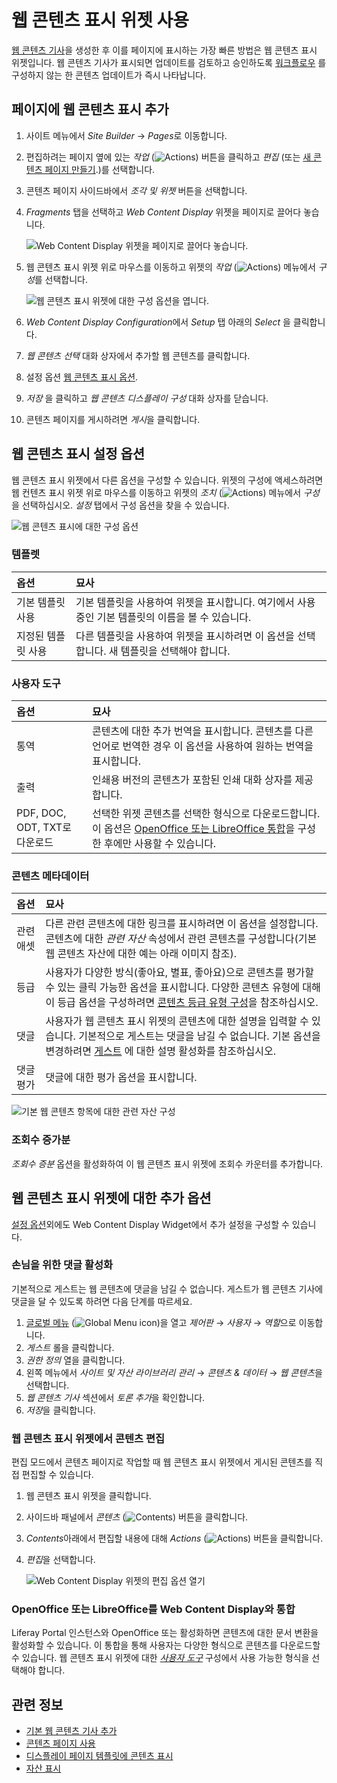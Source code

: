 # 웹 콘텐츠 표시 위젯 사용

[웹 콘텐츠 기사](../../../content-authoring-and-management/web-content/web-content-articles/adding-a-basic-web-content-article.md)을 생성한 후 이를 페이지에 표시하는 가장 빠른 방법은 웹 콘텐츠 표시 위젯입니다. 웹 콘텐츠 기사가 표시되면 업데이트를 검토하고 승인하도록 [워크플로우](../../../process-automation/workflow/introduction-to-workflow.md) 를 구성하지 않는 한 콘텐츠 업데이트가 즉시 나타납니다.

## 페이지에 웹 콘텐츠 표시 추가

1. 사이트 메뉴에서 *Site Builder* &rarr; *Pages*로 이동합니다.
1. 편집하려는 페이지 옆에 있는 *작업* (![Actions](../../../images/icon-actions.png)) 버튼을 클릭하고 *편집* (또는 [새 콘텐츠 페이지 만들기](../../creating-pages/adding-pages/adding-a-page-to-a-site.md).)를 선택합니다.
1. 콘텐츠 페이지 사이드바에서 *조각 및 위젯* 버튼을 선택합니다.
1. *Fragments* 탭을 선택하고 *Web Content Display* 위젯을 페이지로 끌어다 놓습니다.

    ![Web Content Display 위젯을 페이지로 끌어다 놓습니다.](./using-the-web-content-display-widget/images/04.png)

1. 웹 콘텐츠 표시 위젯 위로 마우스를 이동하고 위젯의 *작업* (![Actions](../../../images/icon-widget-options.png)) 메뉴에서 *구성*를 선택합니다.

    ![웹 콘텐츠 표시 위젯에 대한 구성 옵션을 엽니다.](./using-the-web-content-display-widget/images/05.gif)

1. *Web Content Display Configuration*에서 *Setup* 탭 아래의 *Select* 을 클릭합니다.
1. *웹 콘텐츠 선택* 대화 상자에서 추가할 웹 콘텐츠를 클릭합니다.
1. 설정 옵션 [웹 콘텐츠 표시 옵션](#web-content-display-setup-options).
1. *저장* 을 클릭하고 *웹 콘텐츠 디스플레이 구성* 대화 상자를 닫습니다.
1. 콘텐츠 페이지를 게시하려면 *게시*을 클릭합니다.

## 웹 콘텐츠 표시 설정 옵션

웹 콘텐츠 표시 위젯에서 다른 옵션을 구성할 수 있습니다. 위젯의 구성에 액세스하려면 웹 컨텐츠 표시 위젯 위로 마우스를 이동하고 위젯의 *조치* (![Actions](../../../images/icon-widget-options.png)) 메뉴에서 *구성*을 선택하십시오. *설정* 탭에서 구성 옵션을 찾을 수 있습니다.

![웹 콘텐츠 표시에 대한 구성 옵션](./using-the-web-content-display-widget/images/07.png)

### 템플렛

| 옵션         | 묘사                                                       |
|:---------- |:-------------------------------------------------------- |
| 기본 템플릿 사용  | 기본 템플릿을 사용하여 위젯을 표시합니다. 여기에서 사용 중인 기본 템플릿의 이름을 볼 수 있습니다. |
| 지정된 템플릿 사용 | 다른 템플릿을 사용하여 위젯을 표시하려면 이 옵션을 선택합니다. 새 템플릿을 선택해야 합니다.     |

### 사용자 도구

| 옵션                       | 묘사                                                                                                                                                             |
|:------------------------ |:-------------------------------------------------------------------------------------------------------------------------------------------------------------- |
| 통역                       | 콘텐츠에 대한 추가 번역을 표시합니다. 콘텐츠를 다른 언어로 번역한 경우 이 옵션을 사용하여 원하는 번역을 표시합니다.                                                                                             |
| 출력                       | 인쇄용 버전의 콘텐츠가 포함된 인쇄 대화 상자를 제공합니다.                                                                                                                              |
| PDF, DOC, ODT, TXT로 다운로드 | 선택한 위젯 콘텐츠를 선택한 형식으로 다운로드합니다. 이 옵션은 [OpenOffice 또는 LibreOffice 통합](#integrating-open-office-or-libre-office-with-the-web-content-display)을 구성한 후에만 사용할 수 있습니다. |

### 콘텐츠 메타데이터

| 옵션    | 묘사                                                                                                                                                                                                                     |
|:----- |:---------------------------------------------------------------------------------------------------------------------------------------------------------------------------------------------------------------------- |
| 관련 애셋 | 다른 관련 콘텐츠에 대한 링크를 표시하려면 이 옵션을 설정합니다. 콘텐츠에 대한 *관련 자산* 속성에서 관련 콘텐츠를 구성합니다(기본 웹 콘텐츠 자산에 대한 예는 아래 이미지 참조).                                                                                                                 |
| 등급    | 사용자가 다양한 방식(좋아요, 별표, 좋아요)으로 콘텐츠를 평가할 수 있는 클릭 가능한 옵션을 표시합니다. 다양한 콘텐츠 유형에 대해 이 등급 옵션을 구성하려면 [콘텐츠 등급 유형 구성](../../../site-building/site-settings/site-content-configurations/configuring-content-rating-type.md)을 참조하십시오. |
| 댓글    | 사용자가 웹 콘텐츠 표시 위젯의 콘텐츠에 대한 설명을 입력할 수 있습니다. 기본적으로 게스트는 댓글을 남길 수 없습니다. 기본 옵션을 변경하려면 [게스트](#enabling-comments-for-guests) 에 대한 설명 활성화를 참조하십시오.                                                                             |
| 댓글 평가 | 댓글에 대한 평가 옵션을 표시합니다.                                                                                                                                                                                                   |

![기본 웹 콘텐츠 항목에 대한 관련 자산 구성](./using-the-web-content-display-widget/images/06.png)

### 조회수 증가분

*조회수 증분* 옵션을 활성화하여 이 웹 콘텐츠 표시 위젯에 조회수 카운터를 추가합니다.

## 웹 콘텐츠 표시 위젯에 대한 추가 옵션

[설정 옵션](#web-content-display-setup-options)외에도 Web Content Display Widget에서 추가 설정을 구성할 수 있습니다.

### 손님을 위한 댓글 활성화

기본적으로 게스트는 웹 콘텐츠에 댓글을 남길 수 없습니다. 게스트가 웹 콘텐츠 기사에 댓글을 달 수 있도록 하려면 다음 단계를 따르세요.

1. [글로벌 메뉴](../../../getting-started/navigating-dxp.md) (![Global Menu icon](../../../images/icon-applications-menu.png))을 열고 *제어판* &rarr; *사용자* &rarr; *역할*으로 이동합니다.
1. *게스트* 롤을 클릭합니다.
1. *권한 정의* 열을 클릭합니다.
1. 왼쪽 메뉴에서 *사이트 및 자산 라이브러리 관리* &rarr; *콘텐츠 & 데이터* &rarr; *웹 콘텐츠*을 선택합니다.
1. *웹 콘텐츠 기사* 섹션에서 *토론 추가*을 확인합니다.
1. *저장*을 클릭합니다.

### 웹 콘텐츠 표시 위젯에서 콘텐츠 편집

편집 모드에서 콘텐츠 페이지로 작업할 때 웹 콘텐츠 표시 위젯에서 게시된 콘텐츠를 직접 편집할 수 있습니다.

1. 웹 콘텐츠 표시 위젯을 클릭합니다.
1. 사이드바 패널에서 *콘텐츠* (![Contents](../../../images/icon-list-ul.png)) 버튼을 클릭합니다.
1. *Contents*아래에서 편집할 내용에 대해 *Actions* (![Actions](../../../images/icon-actions.png)) 버튼을 클릭합니다.
1. *편집*을 선택합니다.

    ![Web Content Display 위젯의 편집 옵션 열기](./using-the-web-content-display-widget/images/08.png)

### OpenOffice 또는 LibreOffice를 Web Content Display와 통합

Liferay Portal 인스턴스와 OpenOffice 또는</a>
활성화하면 콘텐츠에 대한 문서 변환을 활성화할 수 있습니다. 이 통합을 통해 사용자는 다양한 형식으로 콘텐츠를 다운로드할 수 있습니다. 웹 콘텐츠 표시 위젯에 대한 [*사용자 도구*](#user-tools) 구성에서 사용 가능한 형식을 선택해야 합니다.</p> 



## 관련 정보

- [기본 웹 콘텐츠 기사 추가](../../../content-authoring-and-management/web-content/web-content-articles/adding-a-basic-web-content-article.md)
- [콘텐츠 페이지 사용](../../../site-building/creating-pages/using-content-pages.md)
- [디스플레이 페이지 템플릿에 콘텐츠 표시](../using-display-page-templates.md)
- [자산 표시](../using-the-asset-publisher-widget/displaying-assets-using-the-asset-publisher-widget.md)
